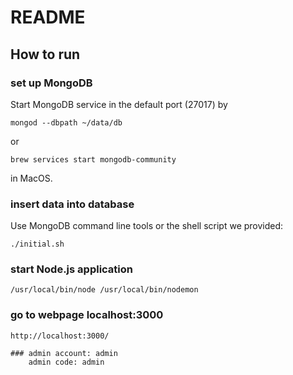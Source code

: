 # README

## How to run

### set up MongoDB

Start MongoDB service in the default port (27017) by

```shell
mongod --dbpath ~/data/db
```

or

```shell
brew services start mongodb-community
```

in MacOS.

### insert data into database

Use MongoDB command line tools or the shell script we provided:

```shell
./initial.sh
```

### start Node.js application

```
/usr/local/bin/node /usr/local/bin/nodemon
```

### go to webpage localhost:3000
```
http://localhost:3000/

### admin account: admin
    admin code: admin
```
